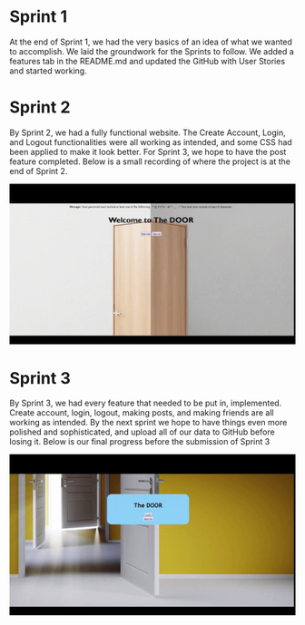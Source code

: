 # Sprint 1

At the end of Sprint 1, we had the very basics of an idea of what we wanted to accomplish. We laid the groundwork for the Sprints to follow. We added a features tab in the README.md and updated the GitHub with User Stories and started working.


# Sprint 2

By Sprint 2, we had a fully functional website. The Create Account, Login, and Logout functionalities were all working as intended, and some CSS had been applied to make it look better. For Sprint 3, we hope to have the post feature completed.
Below is a small recording of where the project is at the end of Sprint 2.

![Sprint 2 Gif](https://github.com/Intro-to-SE-lab-Spring-22/Group-4/blob/main/resources/TheDOORsusiso.gif)


# Sprint 3

By Sprint 3, we had every feature that needed to be put in, implemented. Create account, login, logout, making posts, and making friends are all working as intended. By the next sprint we hope to have things even more polished and sophisticated, and upload all of our data to GitHub before losing it. Below is our final progress before the submission of Sprint 3

![Sprint 3 Gif](https://github.com/Intro-to-SE-lab-Spring-22/Group-4/blob/main/resources/thedoor3.gif)
